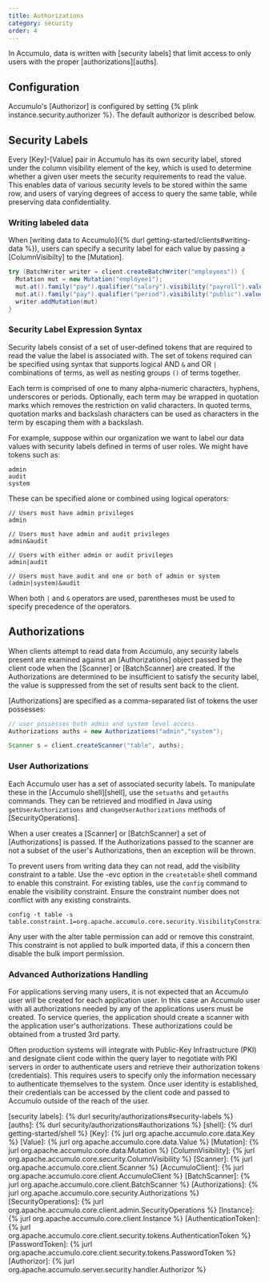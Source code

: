 ```yaml
---
title: Authorizations
category: security
order: 4
---
```


In Accumulo, data is written with [security labels] that limit access to only users with the proper
[authorizations][auths].

## Configuration

Accumulo's [Authorizor] is configured by setting {% plink instance.security.authorizer %}. The default
authorizor is described below.

## Security Labels

Every [Key]-[Value] pair in Accumulo has its own security label, stored under the column visibility
element of the key, which is used to determine whether a given user meets the security
requirements to read the value. This enables data of various security levels to be stored
within the same row, and users of varying degrees of access to query the same table, while
preserving data confidentiality.

### Writing labeled data

When [writing data to Accumulo]({% durl getting-started/clients#writing-data %}), users can
specify a security label for each value by passing a [ColumnVisibilty] to the [Mutation].

```java
try (BatchWriter writer = client.createBatchWriter("employees")) {
  Mutation mut = new Mutation("employee1");
  mut.at().family("pay").qualifier("salary").visibility("payroll").value("50000");
  mut.at().family("pay").qualifier("period").visibility("public").value("monthly");
  writer.addMutation(mut)
}
```

### Security Label Expression Syntax

Security labels consist of a set of user-defined tokens that are required to read the
value the label is associated with. The set of tokens required can be specified using
syntax that supports logical AND `&` and OR `|` combinations of terms, as
well as nesting groups `()` of terms together.

Each term is comprised of one to many alpha-numeric characters, hyphens, underscores or
periods. Optionally, each term may be wrapped in quotation marks
which removes the restriction on valid characters. In quoted terms, quotation marks
and backslash characters can be used as characters in the term by escaping them
with a backslash.

For example, suppose within our organization we want to label our data values with
security labels defined in terms of user roles. We might have tokens such as:

    admin
    audit
    system

These can be specified alone or combined using logical operators:

```
// Users must have admin privileges
admin

// Users must have admin and audit privileges
admin&audit

// Users with either admin or audit privileges
admin|audit

// Users must have audit and one or both of admin or system
(admin|system)&audit
```

When both `|` and `&` operators are used, parentheses must be used to specify
precedence of the operators.

## Authorizations

When clients attempt to read data from Accumulo, any security labels present are
examined against an [Authorizations] object passed by the client code when the
[Scanner] or [BatchScanner] are created. If the Authorizations are determined to be
insufficient to satisfy the security label, the value is suppressed from the set of
results sent back to the client.

[Authorizations] are specified as a comma-separated list of tokens the user possesses:

```java
// user possesses both admin and system level access
Authorizations auths = new Authorizations("admin","system");

Scanner s = client.createScanner("table", auths);
```

### User Authorizations

Each Accumulo user has a set of associated security labels. To manipulate these in
the [Accumulo shell][shell], use the `setuaths` and `getauths` commands. They can be
retrieved and modified in Java using `getUserAuthorizations` and `changeUserAuthorizations`
methods of [SecurityOperations].

When a user creates a [Scanner] or [BatchScanner] a set of [Authorizations] is passed.
If the Authorizations passed to the scanner are not a subset of the user's Authorizations,
then an exception will be thrown.

To prevent users from writing data they can not read, add the visibility
constraint to a table. Use the -evc option in the `createtable` shell command to
enable this constraint. For existing tables, use the `config` command to
enable the visibility constraint. Ensure the constraint number does not
conflict with any existing constraints.

    config -t table -s table.constraint.1=org.apache.accumulo.core.security.VisibilityConstraint

Any user with the alter table permission can add or remove this constraint.
This constraint is not applied to bulk imported data, if this a concern then
disable the bulk import permission.

### Advanced Authorizations Handling

For applications serving many users, it is not expected that an Accumulo user
will be created for each application user. In this case an Accumulo user with
all authorizations needed by any of the applications users must be created. To
service queries, the application should create a scanner with the application
user's authorizations. These authorizations could be obtained from a trusted 3rd
party.

Often production systems will integrate with Public-Key Infrastructure (PKI) and
designate client code within the query layer to negotiate with PKI servers in order
to authenticate users and retrieve their authorization tokens (credentials). This
requires users to specify only the information necessary to authenticate themselves
to the system. Once user identity is established, their credentials can be accessed by
the client code and passed to Accumulo outside of the reach of the user.

[security labels]: {% durl security/authorizations#security-labels %}
[auths]: {% durl security/authorizations#authorizations %}
[shell]: {% durl getting-started/shell %}
[Key]: {% jurl org.apache.accumulo.core.data.Key %}
[Value]: {% jurl org.apache.accumulo.core.data.Value %}
[Mutation]: {% jurl org.apache.accumulo.core.data.Mutation %}
[ColumnVisibility]: {% jurl org.apache.accumulo.core.security.ColumnVisibility %}
[Scanner]: {% jurl org.apache.accumulo.core.client.Scanner %}
[AccumuloClient]: {% jurl org.apache.accumulo.core.client.AccumuloClient %}
[BatchScanner]: {% jurl org.apache.accumulo.core.client.BatchScanner %}
[Authorizations]: {% jurl org.apache.accumulo.core.security.Authorizations %}
[SecurityOperations]: {% jurl org.apache.accumulo.core.client.admin.SecurityOperations %}
[Instance]: {% jurl org.apache.accumulo.core.client.Instance %}
[AuthenticationToken]: {% jurl org.apache.accumulo.core.client.security.tokens.AuthenticationToken %}
[PasswordToken]: {% jurl org.apache.accumulo.core.client.security.tokens.PasswordToken %}
[Authorizor]: {% jurl org.apache.accumulo.server.security.handler.Authorizor %}
